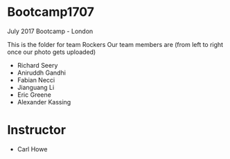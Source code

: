 # Bootcamp1707
July 2017 Bootcamp - London

This is the folder for team Rockers
Our team members are (from left to right once our photo gets uploaded)

[](photoname.jpg)

* Richard Seery
* Aniruddh Gandhi
* Fabian Necci
* Jianguang Li
* Eric Greene
* Alexander Kassing

# Instructor
* Carl Howe

